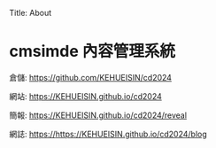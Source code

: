 Title: About

# cmsimde 內容管理系統

倉儲: <a href="https://github.com/KEHUEISIN/cd2024">https://github.com/KEHUEISIN/cd2024</a>

網站: <a href="https://KEHUEISIN.github.io/cd2024">https://KEHUEISIN.github.io/cd2024</a>

簡報: <a href="https://KEHUEISIN.github.io/cd2024/reveal">https://KEHUEISIN.github.io/cd2024/reveal</a>

網誌: <a href="https://KEHUEISIN.github.io/cd2024/blog">https://https://KEHUEISIN.github.io/cd2024/blog</a>









